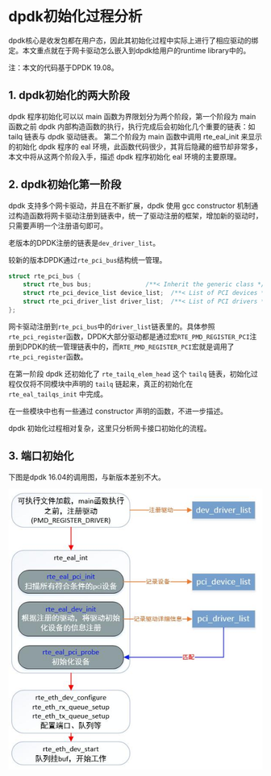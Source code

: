 # dpdk初始化过程分析

dpdk核心是收发包都在用户态，因此其初始化过程中实际上进行了相应驱动的绑定。本文重点就在于网卡驱动怎么嵌入到dpdk给用户的runtime library中的。

注：本文的代码基于DPDK 19.08。

## 1. dpdk初始化的两大阶段

dpdk 程序初始化可以以 main 函数为界限划分为两个阶段，第一个阶段为 main 函数之前 dpdk 内部构造函数的执行，执行完成后会初始化几个重要的链表：如 tailq 链表与 dpdk 驱动链表。
第二个阶段为 main 函数中调用 rte_eal_init 来显示的初始化 dpdk 程序的 eal 环境，此函数代码很少，其背后隐藏的细节却非常多，本文中将从这两个阶段入手，描述 dpdk 程序初始化 eal 环境的主要原理。

## 2. dpdk初始化第一阶段

dpdk 支持多个网卡驱动，并且在不断扩展，dpdk 使用 gcc constructor 机制通过构造函数将网卡驱动注册到链表中，统一了驱动注册的框架，增加新的驱动时，只需要声明一个注册语句即可。

老版本的DPDK注册的链表是`dev_driver_list`。

较新的版本DPDK通过`rte_pci_bus`结构统一管理。

```c
struct rte_pci_bus {
	struct rte_bus bus;               /**< Inherit the generic class */
	struct rte_pci_device_list device_list;  /**< List of PCI devices */
	struct rte_pci_driver_list driver_list;  /**< List of PCI drivers */
};

```

网卡驱动注册到`rte_pci_bus`中的`driver_list`链表里的。具体参照`rte_pci_register`函数，DPDK大部分驱动都是通过宏`RTE_PMD_REGISTER_PCI`注册到DPDK的统一管理链表中的，而`RTE_PMD_REGISTER_PCI`宏就是调用了`rte_pci_register`函数。

在第一阶段 dpdk 还初始化了 `rte_tailq_elem_head` 这个 `tailq` 链表，初始化过程仅仅将不同模块中声明的 `tailq` 链起来，真正的初始化在 `rte_eal_tailqs_init` 中完成。

在一些模块中也有一些通过 constructor 声明的函数，不进一步描述。

dpdk 初始化过程相对复杂，这里只分析网卡接口初始化的流程。

## 3. 端口初始化

下图是dpdk 16.04的调用图，与新版本差别不大。

![](resource/dpdk_eal_init.png)

